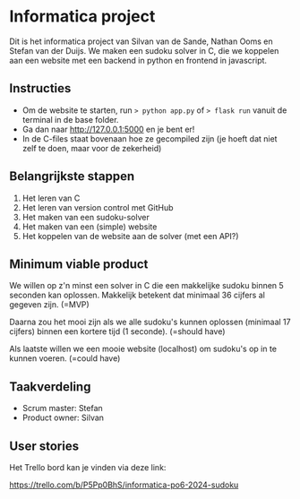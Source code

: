 # Informatica project
Dit is het informatica project van Silvan van de Sande, Nathan Ooms en Stefan van der Duijs.
We maken een sudoku solver in C, die we koppelen aan een website met een backend in python en frontend in javascript.


## Instructies
- Om de website te starten, run `> python app.py` of `> flask run` vanuit de terminal in de base folder.
- Ga dan naar http://127.0.0.1:5000 en je bent er!
- In de C-files staat bovenaan hoe ze gecompiled zijn (je hoeft dat niet zelf te doen, maar voor de zekerheid)

## Belangrijkste stappen
1) Het leren van C
2) Het leren van version control met GitHub
3) Het maken van een sudoku-solver
4) Het maken van een (simple) website
5) Het koppelen van de website aan de solver (met een API?)

## Minimum viable product
We willen op z'n minst een solver in C die een makkelijke sudoku binnen 5 seconden kan oplossen.
Makkelijk betekent dat minimaal 36 cijfers al gegeven zijn. (=MVP)

Daarna zou het mooi zijn als we alle sudoku's kunnen oplossen (minimaal 17 cijfers) binnen een kortere tijd (1 seconde). (=should have)

Als laatste willen we een mooie website (localhost) om sudoku's op in te kunnen voeren. (=could have)


## Taakverdeling
- Scrum master: Stefan
- Product owner: Silvan


## User stories

Het Trello bord kan je vinden via deze link:

https://trello.com/b/P5Pp0BhS/informatica-po6-2024-sudoku